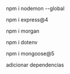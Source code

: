 npm i nodemon --global

npm i express@4

npm i morgan

npm i dotenv

npm i mongoose@5

adicionar dependencias
